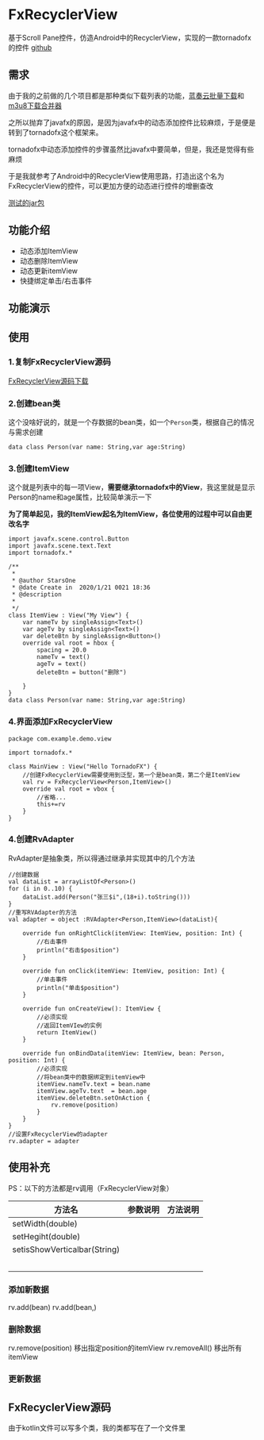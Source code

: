# FxRecyclerView

基于Scroll Pane控件，仿造Android中的RecyclerView，实现的一款tornadofx的控件
[github](https://github.com/Stars-One/FxRecyclerView)
## 需求
由于我的之前做的几个项目都是那种类似下载列表的功能，[蓝奏云批量下载](https://www.cnblogs.com/stars-one/p/12215684.html)和[m3u8下载合并器](https://www.cnblogs.com/stars-one/p/12198518.html)

之所以抛弃了javafx的原因，是因为javafx中的动态添加控件比较麻烦，于是便是转到了tornadofx这个框架来。

tornadofx中动态添加控件的步骤虽然比javafx中要简单，但是，我还是觉得有些麻烦

于是我就参考了Android中的RecyclerView使用思路，打造出这个名为FxRecyclerView的控件，可以更加方便的动态进行控件的增删查改

[测试的jar包](https://github.com/Stars-One/FxRecyclerView/blob/master/out/artifacts/FxRecyclerView_jar/FxRecyclerView.jar)
## 功能介绍
- 动态添加ItemView
- 动态删除ItemView
- 动态更新itemView
- 快捷绑定单击/右击事件

## 功能演示

## 使用
### 1.复制FxRecyclerView源码
[FxRecyclerView源码下载](https://github.com/Stars-One/FxRecyclerView/blob/master/src/main/kotlin/com/starsone/fxrecyclerview/view/FxRecyclerView.kt)

### 2.创建bean类
这个没啥好说的，就是一个存数据的bean类，如一个`Person`类，根据自己的情况与需求创建
```
data class Person(var name: String,var age:String)
```
### 3.创建ItemView
这个就是列表中的每一项View，**需要继承tornadofx中的View**，我这里就是显示Person的name和age属性，比较简单演示一下

**为了简单起见，我的ItemView起名为ItemView，各位使用的过程中可以自由更改名字**
```
import javafx.scene.control.Button
import javafx.scene.text.Text
import tornadofx.*

/**
 *
 * @author StarsOne
 * @date Create in  2020/1/21 0021 18:36
 * @description
 *
 */
class ItemView : View("My View") {
    var nameTv by singleAssign<Text>()
    var ageTv by singleAssign<Text>()
    var deleteBtn by singleAssign<Button>()
    override val root = hbox {
        spacing = 20.0
        nameTv = text()
        ageTv = text()
        deleteBtn = button("删除")

    }
}
data class Person(var name: String,var age:String)

```
### 4.界面添加FxRecyclerView
```
package com.example.demo.view

import tornadofx.*

class MainView : View("Hello TornadoFX") {
	//创建FxRecyclerView需要使用到泛型，第一个是bean类，第二个是ItemView
    val rv = FxRecyclerView<Person,ItemView>()
    override val root = vbox {
        //省略...
		this+=rv
    }
}
```
### 4.创建RvAdapter
RvAdapter是抽象类，所以得通过继承并实现其中的几个方法
```
//创建数据
val dataList = arrayListOf<Person>()
for (i in 0..10) {
	dataList.add(Person("张三$i",(18+i).toString()))
}
//重写RVAdapter的方法
val adapter = object :RVAdapter<Person,ItemView>(dataList){

	override fun onRightClick(itemView: ItemView, position: Int) {
		//右击事件
		println("右击$position")
	}

	override fun onClick(itemView: ItemView, position: Int) {
		//单击事件
		println("单击$position")
	}

	override fun onCreateView(): ItemView {
		//必须实现
		//返回ItemVIew的实例
		return ItemView()
	}

	override fun onBindData(itemView: ItemView, bean: Person, position: Int) {
		//必须实现
		//将bean类中的数据绑定到itemView中
		itemView.nameTv.text = bean.name
		itemView.ageTv.text  = bean.age
		itemView.deleteBtn.setOnAction {
			rv.remove(position)
		}
	}
}
//设置FxRecyclerView的adapter
rv.adapter = adapter
```
## 使用补充
PS：以下的方法都是rv调用（FxRecyclerView对象）

|方法名							|参数说明	|方法说明	|
|--								|--			|--			|
|setWidth(double)				|			|			|
|setHegiht(double)				|			|			|
|setisShowVerticalbar(String)	|			|			|
|								|			|			|
|								|			|			|
|								|			|			|
|								|			|			|
|								|			|			|

### 添加新数据
rv.add(bean)
rv.add(bean,)
### 删除数据
rv.remove(position) 移出指定position的itemView
rv.removeAll() 移出所有itemView
### 更新数据
 
## FxRecyclerView源码
由于kotlin文件可以写多个类，我的类都写在了一个文件里
```

```